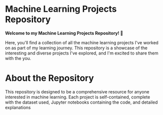  # Machine Learning Projects Repository
**Welcome to my Machine Learning Projects Repository! 🚀**

Here, you'll find a collection of all the machine learning projects I've worked on as part of my learning journey. This repository is a showcase of the interesting and diverse projects I've explored, and I'm excited to share them with the you.

# About the Repository
This repository is designed to be a comprehensive resource for anyone interested in machine learning. Each project is self-contained, complete with the dataset used, Jupyter notebooks containing the code, and detailed explanations
